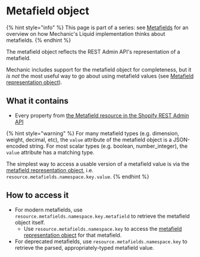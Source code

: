 # Metafield object

{% hint style="info" %}
This page is part of a series: see [Metafields](./) for an overview on how Mechanic's Liquid implementation thinks about metafields.
{% endhint %}

The metafield object reflects the REST Admin API's representation of a metafield.

Mechanic includes support for the metafield object for completeness, but it _is not_ the most useful way to go about using metafield values \(see [Metafield representation object](metafield-representation-object.md)\).

## What it contains

* Every property from [the Metafield resource in the Shopify REST Admin API](https://shopify.dev/api/admin/rest/reference/metafield)

{% hint style="warning" %}
For many metafield types \(e.g. dimension, weight, decimal, etc\), the `value` attribute of the metafield object is a JSON-encoded string. For most scalar types \(e.g. boolean, number\_integer\), the `value` attribute has a matching type.

The simplest way to access a usable version of a metafield value is via the [metafield representation object](metafield-representation-object.md), i.e. `resource.metafields.namespace.key.value`.
{% endhint %}

## How to access it

* For modern metafields, use `resource.metafields.namespace.key.metafield` to retrieve the metafield object itself.
  * Use `resource.metafields.namespace.key` to access the [metafield representation object](metafield-representation-object.md) for that metafield.
* For deprecated metafields, use `resource.metafields.namespace.key` to retrieve the parsed, appropriately-typed metafield value.

